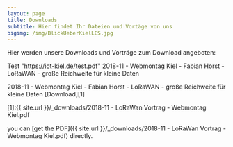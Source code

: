 ```yaml
---
layout: page
title: Downloads
subtitle: Hier findet Ihr Dateien und Vortäge von uns
bigimg: /img/BlickUeberKielLES.jpg
---
```


Hier werden unsere Downloads und Vorträge zum Download angeboten:

Test "https://iot-kiel.de/test.pdf"
2018-11 - Webmontag Kiel - Fabian Horst - LoRaWAN - große Reichweite für kleine Daten

2018-11 - Webmontag Kiel - Fabian Horst - LoRaWAN - große Reichweite für kleine Daten [Download][1]

[1]:{{ site.url }}/_downloads/2018-11 - LoRaWan Vortrag - Webmontag Kiel.pdf


you can [get the PDF]({{ site.url }}/_downloads/2018-11 - LoRaWan Vortrag - Webmontag Kiel.pdf) directly.
